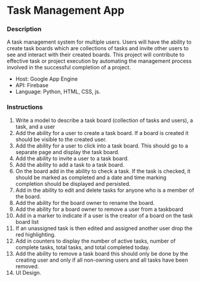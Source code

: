 # Task Management App #

### Description ###
A task management system for multiple users. Users will have the ability to create task boards which are collections of tasks and invite other users to see and interact with their created boards. This project will contribute to effective task or project execution by automating the management process involved in the successful completion of a project.

- Host: Google App Engine
- API: Firebase 
- Language: Python, HTML, CSS, js.

### Instructions ###
1. Write a model to describe a task board (collection of tasks and users), a task, and a user
2. Add the ability for a user to create a task board. If a board is created it should be visible to the created user.
3. Add the ability for a user to click into a task board. This should go to a separate page and display the task board.
4. Add the ability to invite a user to a task board.
5. Add the ability to add a task to a task board.
6. On the board add in the ability to check a task. If the task is checked, it should be marked as completed and a date and time marking completion should be displayed and persisted.
7. Add in the ability to edit and delete tasks for anyone who is a member of the board.
8. Add the ability for the board owner to rename the board.
9. Add the ability for a board owner to remove a user from a taskboard
10. Add in a marker to indicate if a user is the creator of a board on the task board list
11. If an unassigned task is then edited and assigned another user drop the red highlighting.
12. Add in counters to display the number of active tasks, number of complete tasks, total tasks, and total completed today.
13. Add the ability to remove a task board this should only be done by the creating user and only if all non-owning users and all tasks have been removed.
14. UI Design.








